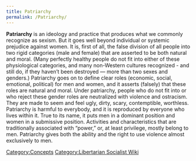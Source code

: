 ```yaml
---
title: Patriarchy
permalink: /Patriarchy/
---
```


**Patriarchy** is an ideology and practice that produces what we
commonly recognize as sexism. But it goes well beyond individual or
systemic prejudice against women. It is, first of all, the false
division of all people into two rigid categories (male and female) that
are asserted to be both natural and moral. (Many perfectly healthy
people do not fit into either of these physiological categories, and
many non-Western cultures recognized - and still do, if they haven’t
been destroyed — more than two sexes and genders.) Patriarchy goes on to
define clear roles (economic, social, emotional, political) for men and
women, and it asserts (falsely) that these roles are natural and moral.
Under patriarchy, people who do not fit into or who reject these gender
roles are neutralized with violence and ostracism. They are made to seem
and feel ugly, dirty, scary, contemptible, worthless. Patriarchy is
harmful to everybody, and it is reproduced by everyone who lives within
it. True to its name, it puts men in a dominant position and women in a
submissive position. Activities and characteristics that are
traditionally associated with “power,” or, at least privilege, mostly
belong to men. Patriarchy gives both the ability and the right to use
violence almost exclusively to men.

[Category:Concepts](Category:Concepts "wikilink") [Category:Libertarian
Socialist Wiki](Category:Libertarian_Socialist_Wiki "wikilink")
